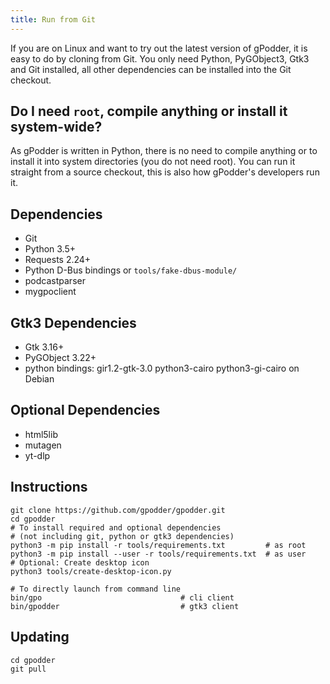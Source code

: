 ```yaml
---
title: Run from Git
---
```


If you are on Linux and want to try out the latest version of gPodder, it is easy to do by cloning from Git. You only need Python, PyGObject3, Gtk3 and Git installed, all other dependencies can be installed into the Git checkout.

## Do I need `root`, compile anything or install it system-wide?

As gPodder is written in Python, there is no need to compile anything or to install it into system directories (you do not need root). You can run it straight from a source checkout, this is also how gPodder's developers run it.

## Dependencies

* Git
* Python 3.5+
* Requests 2.24+
* Python D-Bus bindings or `tools/fake-dbus-module/`
* podcastparser
* mygpoclient

## Gtk3 Dependencies

* Gtk 3.16+
* PyGObject 3.22+
* python bindings: gir1.2-gtk-3.0 python3-cairo python3-gi-cairo on Debian

## Optional Dependencies

* html5lib
* mutagen
* yt-dlp

## Instructions

    git clone https://github.com/gpodder/gpodder.git
    cd gpodder
    # To install required and optional dependencies
    # (not including git, python or gtk3 dependencies)
    python3 -m pip install -r tools/requirements.txt         # as root
    python3 -m pip install --user -r tools/requirements.txt  # as user
    # Optional: Create desktop icon
    python3 tools/create-desktop-icon.py

    # To directly launch from command line
    bin/gpo                               # cli client
    bin/gpodder                           # gtk3 client

## Updating

    cd gpodder
    git pull

